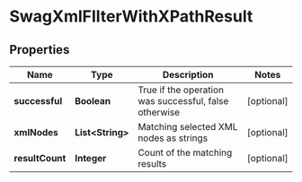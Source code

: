 
# SwagXmlFIlterWithXPathResult

## Properties
Name | Type | Description | Notes
------------ | ------------- | ------------- | -------------
**successful** | **Boolean** | True if the operation was successful, false otherwise |  [optional]
**xmlNodes** | **List&lt;String&gt;** | Matching selected XML nodes as strings |  [optional]
**resultCount** | **Integer** | Count of the matching results |  [optional]



